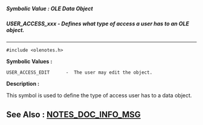 ##### Symbolic Value : OLE Data Object
##### USER_ACCESS_xxx - Defines what type of access a user has to an OLE object.
---
```
#include <olenotes.h>
```

**Symbolic Values :**

	USER_ACCESS_EDIT	  -  The user may edit the object.


**Description :**

This symbol is used to define the type of access user has to a data object.


**See Also :**
[NOTES_DOC_INFO_MSG](/domino-c-api-docs/reference/Data/NOTES_DOC_INFO_MSG)
---
